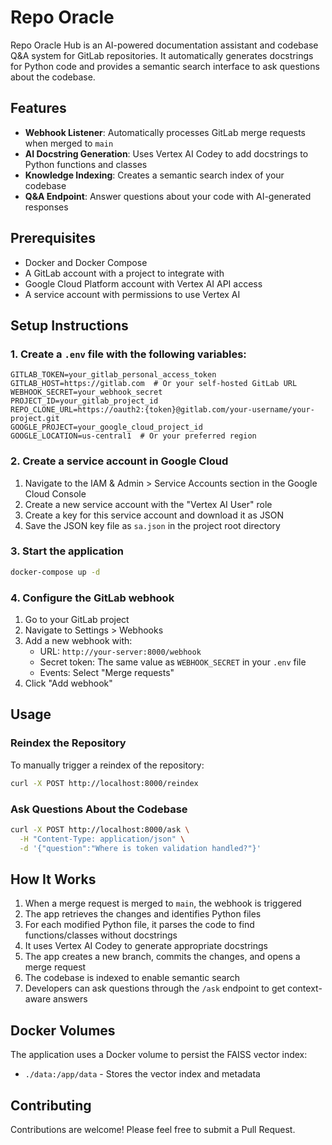 # Repo Oracle

Repo Oracle Hub is an AI-powered documentation assistant and codebase Q&A system for GitLab repositories. It automatically generates docstrings for Python code and provides a semantic search interface to ask questions about the codebase.

## Features

- **Webhook Listener**: Automatically processes GitLab merge requests when merged to `main`
- **AI Docstring Generation**: Uses Vertex AI Codey to add docstrings to Python functions and classes
- **Knowledge Indexing**: Creates a semantic search index of your codebase
- **Q&A Endpoint**: Answer questions about your code with AI-generated responses

## Prerequisites

- Docker and Docker Compose
- A GitLab account with a project to integrate with
- Google Cloud Platform account with Vertex AI API access
- A service account with permissions to use Vertex AI

## Setup Instructions

### 1. Create a `.env` file with the following variables:

```
GITLAB_TOKEN=your_gitlab_personal_access_token
GITLAB_HOST=https://gitlab.com  # Or your self-hosted GitLab URL
WEBHOOK_SECRET=your_webhook_secret
PROJECT_ID=your_gitlab_project_id
REPO_CLONE_URL=https://oauth2:{token}@gitlab.com/your-username/your-project.git
GOOGLE_PROJECT=your_google_cloud_project_id
GOOGLE_LOCATION=us-central1  # Or your preferred region
```

### 2. Create a service account in Google Cloud

1. Navigate to the IAM & Admin > Service Accounts section in the Google Cloud Console
2. Create a new service account with the "Vertex AI User" role
3. Create a key for this service account and download it as JSON
4. Save the JSON key file as `sa.json` in the project root directory

### 3. Start the application

```bash
docker-compose up -d
```

### 4. Configure the GitLab webhook

1. Go to your GitLab project
2. Navigate to Settings > Webhooks
3. Add a new webhook with:
   - URL: `http://your-server:8000/webhook`
   - Secret token: The same value as `WEBHOOK_SECRET` in your `.env` file
   - Events: Select "Merge requests"
4. Click "Add webhook"

## Usage

### Reindex the Repository

To manually trigger a reindex of the repository:

```bash
curl -X POST http://localhost:8000/reindex
```

### Ask Questions About the Codebase

```bash
curl -X POST http://localhost:8000/ask \
  -H "Content-Type: application/json" \
  -d '{"question":"Where is token validation handled?"}'
```

## How It Works

1. When a merge request is merged to `main`, the webhook is triggered
2. The app retrieves the changes and identifies Python files
3. For each modified Python file, it parses the code to find functions/classes without docstrings
4. It uses Vertex AI Codey to generate appropriate docstrings
5. The app creates a new branch, commits the changes, and opens a merge request
6. The codebase is indexed to enable semantic search
7. Developers can ask questions through the `/ask` endpoint to get context-aware answers

## Docker Volumes

The application uses a Docker volume to persist the FAISS vector index:

- `./data:/app/data` - Stores the vector index and metadata

## Contributing

Contributions are welcome! Please feel free to submit a Pull Request. 